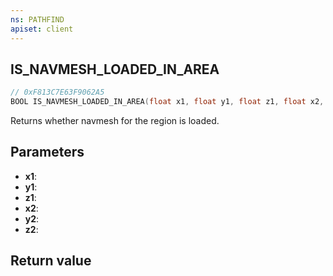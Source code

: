 ```yaml
---
ns: PATHFIND
apiset: client
---
```

## IS_NAVMESH_LOADED_IN_AREA

```c
// 0xF813C7E63F9062A5
BOOL IS_NAVMESH_LOADED_IN_AREA(float x1, float y1, float z1, float x2, float y2, float z2);
```

Returns whether navmesh for the region is loaded.

## Parameters
* **x1**:
* **y1**:
* **z1**:
* **x2**:
* **y2**:
* **z2**:

## Return value